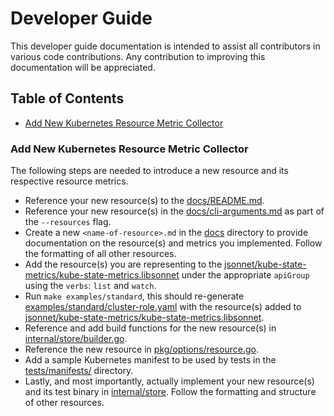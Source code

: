 # Developer Guide 

This developer guide documentation is intended to assist all contributors in various code contributions.
Any contribution to improving this documentation will be appreciated.

## Table of Contents

- [Add New Kubernetes Resource Metric Collector](#add-new-kubernetes-resource-metric-collector)

### Add New Kubernetes Resource Metric Collector

The following steps are needed to introduce a new resource and its respective resource metrics.

- Reference your new resource(s) to the [docs/README.md](https://github.com/kubernetes/kube-state-metrics/blob/master/docs/README.md#exposed-metrics).
- Reference your new resource(s) in the [docs/cli-arguments.md](https://github.com/kubernetes/kube-state-metrics/blob/master/docs/cli-arguments.md#available-options) as part of the `--resources` flag.
- Create a new `<name-of-resource>.md` in the [docs](https://github.com/kubernetes/kube-state-metrics/tree/master/docs) directory to provide documentation on the resource(s) and metrics you implemented. Follow the formatting of all other resources.
- Add the resource(s) you are representing to the [jsonnet/kube-state-metrics/kube-state-metrics.libsonnet](https://github.com/kubernetes/kube-state-metrics/blob/master/jsonnet/kube-state-metrics/kube-state-metrics.libsonnet) under the appropriate `apiGroup` using the `verbs`: `list` and `watch`.
- Run `make examples/standard`, this should re-generate [examples/standard/cluster-role.yaml](https://github.com/kubernetes/kube-state-metrics/blob/master/examples/standard/cluster-role.yaml) with the resource(s) added to [jsonnet/kube-state-metrics/kube-state-metrics.libsonnet](https://github.com/kubernetes/kube-state-metrics/blob/master/jsonnet/kube-state-metrics/kube-state-metrics.libsonnet).
- Reference and add build functions for the new resource(s) in [internal/store/builder.go](https://github.com/kubernetes/kube-state-metrics/blob/master/internal/store/builder.go).
- Reference the new resource in [pkg/options/resource.go](https://github.com/kubernetes/kube-state-metrics/blob/master/pkg/options/resource.go).
- Add a sample Kubernetes manifest to be used by tests in the [tests/manifests/](https://github.com/kubernetes/kube-state-metrics/tree/master/tests/manifests) directory.
- Lastly, and most importantly, actually implement your new resource(s) and its test binary in [internal/store](https://github.com/kubernetes/kube-state-metrics/tree/master/internal/store). Follow the formatting and structure of other resources.
